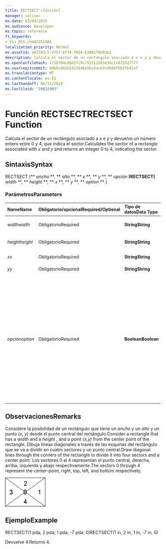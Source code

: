 ```yaml
---
title: RECTSECT (función)
manager: soliver
ms.date: 03/09/2015
ms.audience: Developer
ms.topic: reference
f1_keywords:
- Vis_DSS.chm82251486
localization_priority: Normal
ms.assetid: e83343c5-df5f-bf74-f854-6380176693a2
description: Calcula el sector de un rectángulo asociado a x e y y devuelve un número entero entre 0 y 4, que indica el sector.
ms.openlocfilehash: 1f35704cdb827c9c751f11593436c110755d7777
ms.sourcegitcommit: 9d60cd82b5413446e5bc8ace2cd689f683fb41a7
ms.translationtype: MT
ms.contentlocale: es-ES
ms.lasthandoff: 06/11/2018
ms.locfileid: "19822903"
---
```

# <a name="rectsect-function"></a><span data-ttu-id="24970-103">Función RECTSECT</span><span class="sxs-lookup"><span data-stu-id="24970-103">RECTSECT Function</span></span>

<span data-ttu-id="24970-104">Calcula el sector de un rectángulo asociado a *x* e *y* y devuelve un número entero entre 0 y 4, que indica el sector.</span><span class="sxs-lookup"><span data-stu-id="24970-104">Calculates the sector of a rectangle associated with  *x*  and  *y*  and returns an integer 0 to 4, indicating the sector.</span></span> 
  
## <a name="syntax"></a><span data-ttu-id="24970-105">Sintaxis</span><span class="sxs-lookup"><span data-stu-id="24970-105">Syntax</span></span>

<span data-ttu-id="24970-106">RECTSECT (** *ancho* **, ** *alto* **, ** *x* **, ** *y* **, ** *opción* **)</span><span class="sxs-lookup"><span data-stu-id="24970-106">RECTSECT(** *width* **, ** *height* **, ** *x* **, ** *y* **, ** *option* ** )</span></span> 
  
### <a name="parameters"></a><span data-ttu-id="24970-107">Parámetros</span><span class="sxs-lookup"><span data-stu-id="24970-107">Parameters</span></span>

|<span data-ttu-id="24970-108">**Name**</span><span class="sxs-lookup"><span data-stu-id="24970-108">**Name**</span></span>|<span data-ttu-id="24970-109">**Obligatorio/opcional**</span><span class="sxs-lookup"><span data-stu-id="24970-109">**Required/Optional**</span></span>|<span data-ttu-id="24970-110">**Tipo de datos**</span><span class="sxs-lookup"><span data-stu-id="24970-110">**Data Type**</span></span>|<span data-ttu-id="24970-111">**Descripción**</span><span class="sxs-lookup"><span data-stu-id="24970-111">**Description**</span></span>|
|:-----|:-----|:-----|:-----|
| <span data-ttu-id="24970-112">_width_</span><span class="sxs-lookup"><span data-stu-id="24970-112">_width_</span></span> <br/> |<span data-ttu-id="24970-113">Obligatorio</span><span class="sxs-lookup"><span data-stu-id="24970-113">Required</span></span>  <br/> |<span data-ttu-id="24970-114">**String**</span><span class="sxs-lookup"><span data-stu-id="24970-114">**String**</span></span> <br/> |<span data-ttu-id="24970-115">El ancho del rectángulo.</span><span class="sxs-lookup"><span data-stu-id="24970-115">Width of the rectangle.</span></span>  <br/> |
| <span data-ttu-id="24970-116">_height_</span><span class="sxs-lookup"><span data-stu-id="24970-116">_height_</span></span> <br/> |<span data-ttu-id="24970-117">Obligatorio</span><span class="sxs-lookup"><span data-stu-id="24970-117">Required</span></span>  <br/> |<span data-ttu-id="24970-118">**String**</span><span class="sxs-lookup"><span data-stu-id="24970-118">**String**</span></span> <br/> |<span data-ttu-id="24970-119">El alto del rectángulo.</span><span class="sxs-lookup"><span data-stu-id="24970-119">Height of the rectangle.</span></span>  <br/> |
| <span data-ttu-id="24970-120">_x_</span><span class="sxs-lookup"><span data-stu-id="24970-120">_x_</span></span> <br/> |<span data-ttu-id="24970-121">Obligatorio</span><span class="sxs-lookup"><span data-stu-id="24970-121">Required</span></span>  <br/> |<span data-ttu-id="24970-122">**String**</span><span class="sxs-lookup"><span data-stu-id="24970-122">**String**</span></span> <br/> |<span data-ttu-id="24970-123">Una coordenada x.</span><span class="sxs-lookup"><span data-stu-id="24970-123">An x-coordinate.</span></span>  <br/> |
| <span data-ttu-id="24970-124">_y_</span><span class="sxs-lookup"><span data-stu-id="24970-124">_y_</span></span> <br/> |<span data-ttu-id="24970-125">Obligatorio</span><span class="sxs-lookup"><span data-stu-id="24970-125">Required</span></span>  <br/> |<span data-ttu-id="24970-126">**String**</span><span class="sxs-lookup"><span data-stu-id="24970-126">**String**</span></span> <br/> |<span data-ttu-id="24970-127">Una coordenada y.</span><span class="sxs-lookup"><span data-stu-id="24970-127">A y-coordinate.</span></span>  <br/> |
| <span data-ttu-id="24970-128">_opción_</span><span class="sxs-lookup"><span data-stu-id="24970-128">_option_</span></span> <br/> |<span data-ttu-id="24970-129">Obligatorio</span><span class="sxs-lookup"><span data-stu-id="24970-129">Required</span></span>  <br/> |<span data-ttu-id="24970-130">**Boolean**</span><span class="sxs-lookup"><span data-stu-id="24970-130">**Boolean**</span></span> <br/> |<span data-ttu-id="24970-p101">Especifica la forma en que deben tratarse los puntos que caen en las diagonales. Especifique el valor 0 para usar los sectores izquierdo y derecho para los puntos que forman parte de una diagonal. Especifique el valor 1 para usar los sectores superior e inferior para los puntos que forman parte de una diagonal.</span><span class="sxs-lookup"><span data-stu-id="24970-p101">Specifies how points that fall on the diagonals are treated. Set the value to 0 to use the left and right sectors for points on a diagonal. Set the value to 1 to use the top and bottom sectors for points on a diagonal.</span></span>  <br/> |
   
## <a name="remarks"></a><span data-ttu-id="24970-134">Observaciones</span><span class="sxs-lookup"><span data-stu-id="24970-134">Remarks</span></span>

<span data-ttu-id="24970-135">Considere la posibilidad de un rectángulo que tiene un *ancho* y un *alto* y un punto (*x, y*) desde el punto central del rectángulo.</span><span class="sxs-lookup"><span data-stu-id="24970-135">Consider a rectangle that has a  *width*  and a  *height*  , and a point (*x,y*) from the center point of the rectangle.</span></span> <span data-ttu-id="24970-136">Dibuja líneas diagonales a través de las esquinas del rectángulo que se va a dividir en cuatro sectores y un punto central.</span><span class="sxs-lookup"><span data-stu-id="24970-136">Draw diagonal lines through the corners of the rectangle to divide it into four sectors and a center point.</span></span> <span data-ttu-id="24970-137">Los sectores 0 al 4 representan el punto central, derecha, arriba, izquierda y abajo respectivamente.</span><span class="sxs-lookup"><span data-stu-id="24970-137">The sectors 0 through 4 represent the center-point, right, top, left, and bottom respectively.</span></span> 
  
![](media/ShpSheetRef_CA_03_ZA07645862.gif)
  
## <a name="example"></a><span data-ttu-id="24970-138">Ejemplo</span><span class="sxs-lookup"><span data-stu-id="24970-138">Example</span></span>

<span data-ttu-id="24970-139">RECTSECT(1 pda; 2 pda; 1 pda; -7 pda; 0)</span><span class="sxs-lookup"><span data-stu-id="24970-139">RECTSECT(1 in, 2 in, 1 in, -7 in, 0)</span></span> 
  
<span data-ttu-id="24970-140">Devuelve 4.</span><span class="sxs-lookup"><span data-stu-id="24970-140">Returns 4.</span></span> 
  

